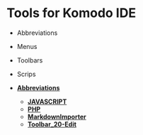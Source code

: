 # Tools for Komodo IDE  * Abbreviations  * Menus  * Toolbars  * Scrips  * __[Abbreviations](Abbreviations)__  
    * __[JAVASCRIPT](Abbreviations/JAVASCRIPT)__  
    * __[PHP](Abbreviations/PHP)__  
    * __[MarkdownImporter](Scripts/LANGUAGE/Markdown/MarkdownImporter)__  
    * __[Toolbar_20-Edit](Toolbars/Toolbar_20-Edit)__    